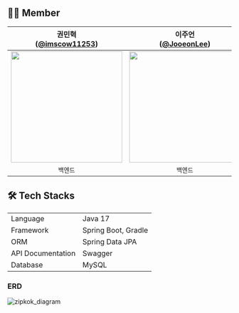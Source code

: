 ## 🧚‍♀️ Member 
| 권민혁<br/>([@imscow11253](https://github.com/imscow11253)) | 이주언<br/>([@JooeonLee](https://github.com/JooeonLee)) | 정재연<br/>([@encoreJeong](https://github.com/encoreJeong)) |
| :---: | :---: | :---: | 
| <img width="250" src="https://avatars.githubusercontent.com/u/71692903?v=4"/> | <img width="250" src="https://avatars.githubusercontent.com/u/58818779?v=4"/> | <img width="250" src="https://avatars.githubusercontent.com/u/58183216?v=4"/> |
| `백엔드`  | `백엔드` | `백엔드` |

## 🛠 Tech Stacks
<table>
   <tr><td>Language</td><td>Java 17</td></tr>
   <tr><td>Framework</td><td>Spring Boot, Gradle</td></tr>
   <tr><td>ORM</td><td>Spring Data JPA</td></tr>
   <tr><td>API Documentation</td><td>Swagger</td></tr>
   <tr><td>Database</td><td>MySQL</td></tr>
</table>

### ERD
![zipkok_diagram](https://github.com/user-attachments/assets/a7ce213d-9c04-4900-9a60-176ed313c8c8)
